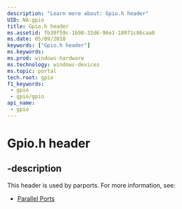 ```yaml
---
description: "Learn more about: Gpio.h header"
UID: NA:gpio
title: Gpio.h header
ms.assetid: fb30f59c-1b98-32d6-96e1-18971c86caa0
ms.date: 05/09/2018
keywords: ["Gpio.h header"]
ms.keywords: 
ms.prod: windows-hardware
ms.technology: windows-devices
ms.topic: portal
tech.root: gpio
f1_keywords:
 - gpio
 - gpio/gpio
api_name:
 - gpio
---
```


# Gpio.h header


## -description

This header is used by parports. For more information, see:

- [Parallel Ports](../_parports/index.md)

